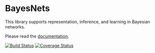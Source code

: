 # BayesNets

This library supports representation, inference, and learning in Bayesian networks.

Please read the [documentation](https://sisl.github.io/BayesNets.jl/dev/index.html).

[![Build Status](https://github.com/sisl/BayesNets.jl/actions/workflows/main.yml/badge.svg)](https://travis-ci.org/sisl/BayesNets.jl) [![Coverage Status](https://coveralls.io/repos/sisl/BayesNets.jl/badge.svg?branch=master&service=github)](https://coveralls.io/github/sisl/BayesNets.jl?branch=master)
